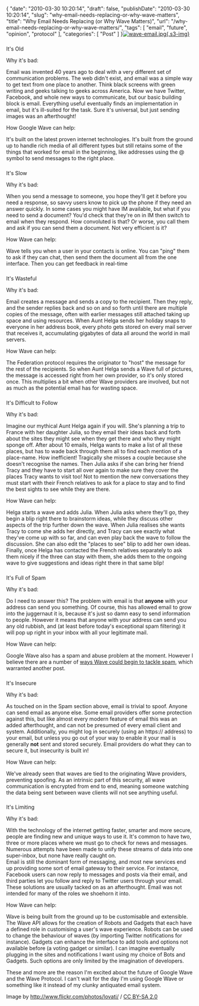 {
    "date": "2010-03-30 10:20:14",
    "draft": false,
    "publishDate": "2010-03-30 10:20:14",
    "slug": "why-email-needs-replacing-or-why-wave-matters",
    "title": "Why Email Needs Replacing (or Why Wave Matters)",
    "url": "\/why-email-needs-replacing-or-why-wave-matters\/",
    "tags": [
        "email",
        "future",
        "opinion",
        "protocol"
    ],
    "categories": [
        "Post"
    ]
}[![wave-email.jpg](https://turbo.geekorium.com.au/images/wave-email.jpg){.s3-img}](http://www.flickr.com/photos/lovati/4052787238/)

###

It's Old

Why it's bad:

Email was invented 40 years ago to deal with a very different set of
communication problems. The web didn't exist, and email was a simple way
to get text from one place to another. Think black screens with green
writing and geeks talking to geeks across America. Now we have Twitter,
Facebook, and whole new ways to communicate, but our basic building
block is email. Everything useful eventually finds an implementation in
email, but it's ill-suited for the task. Sure it's universal, but just
sending images was an afterthought!

How Google Wave can help:

It's built on the latest proven internet technologies. It's built from
the ground up to handle rich media of all different types but still
retains some of the things that worked for email in the beginning, like
addresses using the @ symbol to send messages to the right place.

###

It's Slow

Why it's bad:

When you send a message to someone, you hope they'll get it before you
need a response, so savvy users know to pick up the phone if they need
an answer quickly. In some cases you might have IM available, but what
if you need to send a document? You'd check that they're on in IM then
switch to email when they respond. How convoluted is that? Or worse, you
call them and ask if you can send them a document. Not very efficient is
it?

How Wave can help:

Wave tells you when a user in your contacts is online. You can "ping"
them to ask if they can chat, then send them the document all from the
one interface. Then you can get feedback in real-time

###

It's Wasteful

Why it's bad:

Email creates a message and sends a copy to the recipient. Then they
reply, and the sender replies back and so on and so forth until there
are multiple copies of the message, often with earlier messages still
attached taking up space and using resources. When Aunt Helga sends her
holiday snaps to everyone in her address book, every photo gets stored
on every mail server that receives it, accumulating gigabytes of data
all around the world in mail servers.

How Wave can help:

The Federation protocol requires the originator to "host" the message
for the rest of the recipients. So when Aunt Helga sends a Wave full of
pictures, the message is accessed right from her own provider, so it's
only stored once. This multiplies a bit when other Wave providers are
involved, but not as much as the potential email has for wasting space.

###

It's Difficult to Follow

Why it's bad:

Imagine our mythical Aunt Helga again if you will. She's planning a trip
to France with her daughter Julia, so they email their ideas back and
forth about the sites they might see when they get there and who they
might sponge off. After about 10 emails, Helga wants to make a list of
all these places, but has to wade back through them all to find each
mention of a place-name. How inefficient! Tragically she misses a couple
because she doesn't recognise the names. Then Julia asks if she can
bring her friend Tracy and they have to start all over again to make
sure they cover the places Tracy wants to visit too! Not to mention the
new conversations they must start with their French relatives to ask for
a place to stay and to find the best sights to see while they are there.

How Wave can help:

Helga starts a wave and adds Julia. When Julia asks where they'll go,
they begin a blip right there to brainstorm ideas, while they discuss
other aspects of the trip further down the wave. When Julia realises she
wants Tracy to come she adds her directly, and Tracy can see exactly
what they've come up with so far, and can even play back the wave to
follow the discussion. She can also edit the "places to see" blip to add
her own ideas. Finally, once Helga has contacted the French relatives
separately to ask them nicely if the three can stay with them, she adds
them to the ongoing wave to give suggestions and ideas right there in
that same blip!

###

It's Full of Spam

Why it's bad:

Do I need to answer this? The problem with email is that **anyone** with
your address can send you something. Of course, this has allowed email
to grow into the juggernaut it is, because it's just so damn easy to
send information to people. However it means that anyone with your
address can send you any old rubbish, and (at least before today's
exceptional spam filtering) it will pop up right in your inbox with all
your legitimate mail.

How Wave can help:

Google Wave also has a spam and abuse problem at the moment. However I
believe there are a number of [ways Wave could begin to tackle
spam](//the.geekorium.com.au/how-wave-could-tackle-the-spam-problem/),
which warranted another post.

###

It's Insecure

Why it's bad:

As touched on in the Spam section above, email is trivial to spoof.
Anyone can send email as anyone else. Some email providers offer some
protection against this, but like almost every modern feature of email
this was an added afterthought, and can not be presumed of every email
client and system. Additionally, you might log in securely (using an
https:// address) to your email, but unless you go out of your way to
enable it your mail is generally **not** sent and stored securely. Email
providers do what they can to secure it, but insecurity is built in!

How Wave can help:

We've already seen that waves are tied to the originating Wave
providers, preventing spoofing. As an intrinsic part of this security,
all wave communication is encrypted from end to end, meaning someone
watching the data being sent between wave clients will not see anything
useful.

###

It's Limiting

Why it's bad:

With the technology of the internet getting faster, smarter and more
secure, people are finding new and unique ways to use it. It's common to
have two, three or more places where we must go to check for news and
messages. Numerous attempts have been made to unify these streams of
data into one super-inbox, but none have really caught on.\
Email is still the dominant form of messaging, and most new services end
up providing some sort of email gateway to their service. For instance,
Facebook users can now reply to messages and posts via their email, and
third parties let you follow and reply to Twitter users through your
email. These solutions are usually tacked on as an afterthought. Email
was not intended for many of the roles we shoehorn it into.

How Wave can help:

Wave is being built from the ground up to be customisable and
extensible. The Wave API allows for the creation of Robots and Gadgets
that each have a defined role in customising a user's wave experience.
Robots can be used to change the behaviour of waves (by importing
Twitter notifications for instance). Gadgets can enhance the interface
to add tools and options not available before (a voting gadget or
similar). I can imagine eventually plugging in the sites and
notifications I want using my choice of Bots and Gadgets. Such options
are only limited by the imagination of developers.

These and more are the reason I'm excited about the future of Google
Wave and the Wave Protocol. I can't wait for the day I'm using Google
Wave or something like it instead of my clunky antiquated email system.

Image by <span cc="http://creativecommons.org/ns#"
about="http://www.flickr.com/photos/lovati/4052787238/"><http://www.flickr.com/photos/lovati/>
/ [CC BY-SA 2.0](http://creativecommons.org/licenses/by-sa/2.0/)</span>
